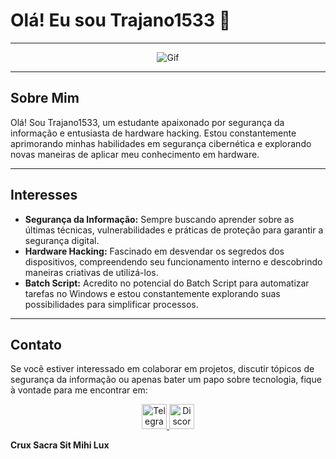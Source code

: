 # Olá! Eu sou Trajano1533 🚀

---

<p align="center">
  <img src="https://miro.medium.com/v2/resize:fit:1000/0*xyjltrx0bwjn2ZCu.gif" alt="Gif"/>
</p>

---

## Sobre Mim
Olá! Sou Trajano1533, um estudante apaixonado por segurança da informação e entusiasta de hardware hacking. Estou constantemente aprimorando minhas habilidades em segurança cibernética e explorando novas maneiras de aplicar meu conhecimento em hardware.

---

## Interesses
- **Segurança da Informação:** Sempre buscando aprender sobre as últimas técnicas, vulnerabilidades e práticas de proteção para garantir a segurança digital.
- **Hardware Hacking:** Fascinado em desvendar os segredos dos dispositivos, compreendendo seu funcionamento interno e descobrindo maneiras criativas de utilizá-los.
- **Batch Script:** Acredito no potencial do Batch Script para automatizar tarefas no Windows e estou constantemente explorando suas possibilidades para simplificar processos.

---

## Contato
Se você estiver interessado em colaborar em projetos, discutir tópicos de segurança da informação ou apenas bater um papo sobre tecnologia, fique à vontade para me encontrar em:

<p align="center">
  <a href="https://t.me/trajano1533">
    <img src="https://upload.wikimedia.org/wikipedia/commons/thumb/8/82/Telegram_logo.svg/512px-Telegram_logo.svg.png" alt="Telegram" width="40"/>
  </a>
  <a href="https://discord.gg/GSk8PMQeCV">
    <img src="https://upload.wikimedia.org/wikipedia/commons/thumb/3/31/Discord-icon-svgrepo-com.svg/640px-Discord-icon-svgrepo-com.svg.png" alt="Discord" width="40"/>
  </a>
</p>

**Crux Sacra Sit Mihi Lux**
